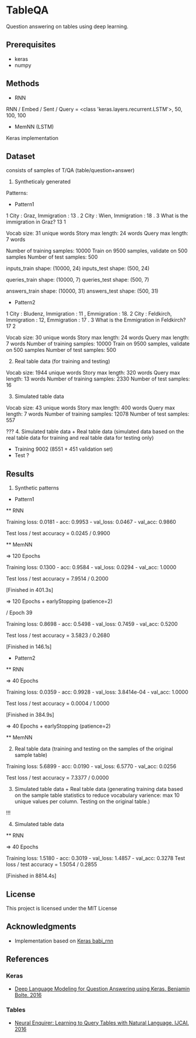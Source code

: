 # TableQA
Question answering on tables using deep learning.

## Prerequisites

* keras
* numpy

## Methods

* RNN

RNN / Embed / Sent / Query = <class 'keras.layers.recurrent.LSTM'>, 50, 100, 100

* MemNN (LSTM)

Keras implementation

## Dataset

consists of samples of T/QA (table/question+answer)


1. Syntheticaly generated

Patterns:

* Pattern1

1 City : Graz, Immigration : 13 .
2 City : Wien, Immigration : 18 .
3 What is the immigration in Graz?	13	1

Vocab size: 31 unique words
Story max length: 24 words
Query max length: 7 words

Number of training samples: 10000
Train on 9500 samples, validate on 500 samples
Number of test samples: 500

inputs_train shape: (10000, 24)
inputs_test shape: (500, 24)

queries_train shape: (10000, 7)
queries_test shape: (500, 7)

answers_train shape: (10000, 31)
answers_test shape: (500, 31)

* Pattern2 

1 City : Bludenz, Immigration : 11 , Emmigration : 18.
2 City : Feldkirch, Immigration : 12, Emmigration : 17 .
3 What is the Emmigration in Feldkirch?	17	2

Vocab size: 30 unique words
Story max length: 24 words
Query max length: 7 words
Number of training samples: 10000
Train on 9500 samples, validate on 500 samples
Number of test samples: 500

2. Real table data (for training and testing)

Vocab size: 1944 unique words
Story max length: 320 words
Query max length: 13 words
Number of training samples: 2330
Number of test samples: 16

3. Simulated table data

Vocab size: 43 unique words
Story max length: 400 words
Query max length: 7 words
Number of training samples: 12078
Number of test samples: 557

???
4. Simulated table data + Real table data (simulated data based on the real table data for training and real table data for testing only)

* Training 9002 (8551 + 451 validation set)
* Test ?


## Results

1. Synthetic patterns

* Pattern1

** RNN

Training loss: 0.0181 - acc: 0.9953 - val_loss: 0.0467 - val_acc: 0.9860

Test loss / test accuracy = 0.0245 / 0.9900

** MemNN

=> 120 Epochs

Training loss: 0.1300 - acc: 0.9584 - val_loss: 0.0294 - val_acc: 1.0000

Test loss / test accuracy = 7.9514 / 0.2000

[Finished in 401.3s]

=> 120 Epochs + earlyStopping (patience=2)

/ Epoch 39

Training loss: 0.8698 - acc: 0.5498 - val_loss: 0.7459 - val_acc: 0.5200

Test loss / test accuracy = 3.5823 / 0.2680

[Finished in 146.1s]

* Pattern2

** RNN

=> 40 Epochs

Training loss: 0.0359 - acc: 0.9928 - val_loss: 3.8414e-04 - val_acc: 1.0000

Test loss / test accuracy = 0.0004 / 1.0000

[Finished in 384.9s]

=> 40 Epochs + earlyStopping (patience=2)



** MemNN



2. Real table data (training and testing on the samples of the original sample table)

Training loss: 5.6899 - acc: 0.0190 - val_loss: 6.5770 - val_acc: 0.0256

Test loss / test accuracy = 7.3377 / 0.0000

3. Simulated table data + Real table data (generating training data based on the sample table
statistics to reduce vocabulary varience: max 10 unique values per column. Testing on the original table.)

!!!

4. Simulated table data

** RNN

=> 40 Epochs

Training loss: 1.5180 - acc: 0.3019 - val_loss: 1.4857 - val_acc: 0.3278
Test loss / test accuracy = 1.5054 / 0.2855

[Finished in 8814.4s]

## License

This project is licensed under the MIT License


## Acknowledgments

* Implementation based on [Keras babi_rnn](https://github.com/fchollet/keras/blob/master/examples/babi_rnn.py)

## References

### Keras

* [Deep Language Modeling for Question Answering using Keras. Benjamin Bolte. 2016](http://ben.bolte.cc/blog/2016/keras-language-modeling.html)

### Tables

* [Neural Enquirer: Learning to Query Tables with Natural Language. IJCAI. 2016](https://arxiv.org/pdf/1512.00965.pdf)

